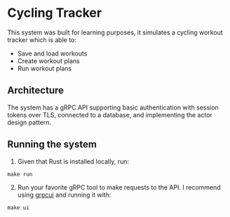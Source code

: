 # Cycling Tracker

This system was built for learning purposes, it simulates a cycling workout tracker which is able to:
- Save and load workouts
- Create workout plans
- Run workout plans

## Architecture

The system has a gRPC API supporting basic authentication with session tokens over TLS, connected to a database, and implementing the actor design pattern.

## Running the system

1. Given that Rust is installed locally, run:
```
make run
```

2. Run your favorite gRPC tool to make requests to the API. I recommend using [grpcui](https://github.com/fullstorydev/grpcui) and running it with:
```
make ui
```